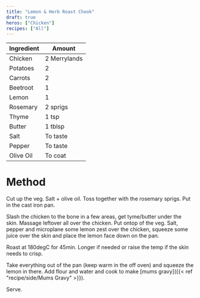 ```yaml
---
title: "Lemon & Herb Roast Chook"
draft: true
heros: ["Chicken"]
recipes: ["All"]
---
```


| Ingredient  | Amount |
| ----- | ---- |
| Chicken | 2 Merrylands |
| Potatoes | 2 |
| Carrots | 2 |
| Beetroot | 1 |
| Lemon | 1 |
| Rosemary | 2 sprigs |
| Thyme | 1 tsp |
| Butter | 1 tblsp |
| Salt | To taste |
| Pepper | To taste |
| Olive Oil | To coat |

# Method

Cut up the veg. Salt + olive oil. Toss together with the rosemary sprigs. Put in the cast iron pan.

Slash the chicken to the bone in a few areas, get tyme/butter under the skin. Massage leftover all over the chicken. Put ontop of the veg. Salt, pepper and microplane some lemon zest over the chicken, squeeze some juice over the skin and place the lemon face down on the pan.

Roast at 180degC for 45min. Longer if needed or raise the temp if the skin needs to crisp.

Take everything out of the pan (keep warm in the off oven) and squeeze the lemon in there. Add flour and water and cook to make [mums gravy]({{< ref "recipe/side/Mums Gravy" >}}).

Serve.